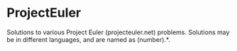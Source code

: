 ProjectEuler
============

Solutions to various Project Euler (projecteuler.net) problems. Solutions may be in different languages, and are named as (number).*.
